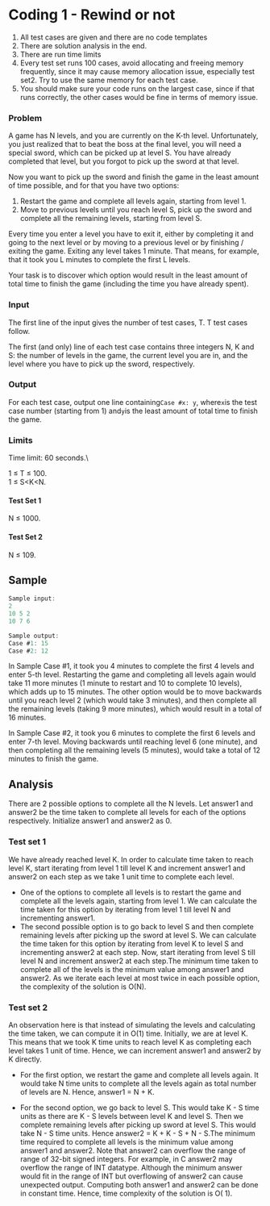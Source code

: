 # Coding 1 - Rewind or not

1. All test cases are given and there are no code templates
2. There are solution analysis in the end.
3. There are run time limits
4. Every test set runs 100 cases, avoid allocating
   and freeing memory frequently, since it may cause
   memory allocation issue, especially test set2. Try to use the same
   memory for each test case.
5. You should make sure your code runs on the
   largest case, since if that runs correctly,
   the other cases would be fine in terms of memory issue.

### Problem

A game has N levels, and you are currently on the K-th level. Unfortunately, you just realized that to beat the boss
at the final level, you will need a special sword, which can be picked up at level S. You have already completed that
level, but you forgot to pick up the sword at that level.

Now you want to pick up the sword and finish the game in the least amount of time possible, and for that you have two
options:

1. Restart the game and complete all levels again, starting from level 1.
2. Move to previous levels until you reach level S, pick up the sword and complete all the remaining levels, starting
   from level S.

Every time you enter a level you have to exit it, either by completing it and going to the next level or by moving to a
previous level or by finishing / exiting the game. Exiting any level takes 1 minute. That means, for example, that it
took you L minutes to complete the first L levels.

Your task is to discover which option would result in the least amount of total time to finish the game (including the
time you have already spent).

### Input

The first line of the input gives the number of test cases, T. T test cases follow.

The first (and only) line of each test case contains three integers N, K and S: the number of levels in the game, the
current level you are in, and the level where you have to pick up the sword, respectively.

### Output

For each test case, output one line containing`Case #x: y`, where`x`is the test case number (starting from 1) and`y`is
the least amount of total time to finish the game.

### Limits

Time limit: 60 seconds.\

1 ≤ T ≤ 100.\
1 ≤ S<K<N.

#### Test Set 1

N ≤ 1000.

#### Test Set 2

N ≤ 109.

## Sample

```c
Sample input:
2
10 5 2
10 7 6

Sample output:
Case #1: 15
Case #2: 12
```

In Sample Case #1, it took you 4 minutes to complete the first 4 levels and enter 5-th level. Restarting the game and
completing all levels again would take 11 more minutes (1 minute to restart and 10 to complete 10 levels), which adds up
to 15 minutes. The other option would be to move backwards until you reach level 2 (which would take 3 minutes), and
then complete all the remaining levels (taking 9 more minutes), which would result in a total of 16 minutes.

In Sample Case #2, it took you 6 minutes to complete the first 6 levels and enter 7-th level. Moving backwards until
reaching level 6 (one minute), and then completing all the remaining levels (5 minutes), would take a total of 12
minutes to finish the game.

## Analysis

There are 2 possible options to complete all the N levels. Let answer1 and answer2 be the time taken to complete all
levels for each of the options respectively. Initialize answer1 and answer2 as 0.

### Test set 1

We have already reached level K. In order to calculate time taken to reach level K, start iterating from level 1 till
level K and increment answer1 and answer2 on each step as we take 1 unit time to complete each level.

- One of the options to complete all levels is to restart the game and complete all the levels again, starting from
  level 1. We can calculate the time taken for this option by iterating from level 1 till level N and incrementing
  answer1.
- The second possible option is to go back to level S and then complete remaining levels after picking up the
  sword at level S. We can calculate the time taken for this option by iterating from level K to level S and
  incrementing answer2 at each step. Now, start iterating from level S till level N and increment answer2 at each
  step.The minimum time taken to complete all of the levels is the minimum value among answer1 and answer2. As we
  iterate each level at most twice in each possible option, the complexity of the solution is O(N).

### Test set 2

An observation here is that instead of simulating the levels and calculating the time taken, we can compute it in O(1)
time. Initially, we are at level K. This means that we took K time units to reach level K as completing each level takes
1 unit of time. Hence, we can increment answer1 and answer2 by K directly.

- For the first option, we restart the game and complete all levels again. It would take N time units to complete all
  the levels again as total number of levels are N. Hence, answer1 = N + K.

- For the second option, we go back to level
  S. This would take K - S time units as there are K - S levels between level K and level S. Then we complete remaining
  levels after picking up sword at level S. This would take N - S time units. Hence answer2 = K + K - S + N - S.The
  minimum time required to complete all levels is the minimum value among answer1 and answer2. Note that answer2 can
  overflow the range of range of 32-bit signed integers. For example, in C answer2 may overflow the range of INT
  datatype. Although the minimum answer would fit in the range of INT but overflowing of answer2 can cause unexpected
  output. Computing both answer1 and answer2 can be done in constant time. Hence, time complexity of the solution is O(
  1).